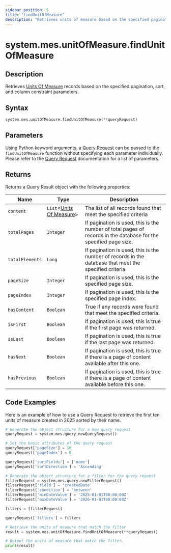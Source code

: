 ```yaml
---
sidebar_position: 5
title: "findUnitOfMeasure"
description: "Retrieves units of measure based on the specified pagination, sort, and column constraint parameters."
---
```


# system.mes.unitOfMeasure.findUnitOfMeasure

## Description

Retrieves [Units Of Measure](../../data-model/utility-models/unit-of-measure-model/unit-of-measure) records based on the specified pagination, sort, and column constraint parameters.

## Syntax

```python
system.mes.unitOfMeasure.findUnitOfMeasure(**queryRequest)
```

## Parameters

Using Python keyword arguments, a [Query Request](../query-script-api/query-request) can be passed to the `findUnitOfMeasure` function
without specifying each parameter individually. Please refer to the [Query Request](../query-script-api/query-request) documentation for a list of parameters.

## Returns

Returns a Query Result object with the following properties:

| Name            | Type                                                                                                    | Description                                                                                                      |
| --------------- | ------------------------------------------------------------------------------------------------------- | ---------------------------------------------------------------------------------------------------------------- |
| `content`       | `List`&lt;[Units Of Measure](../../data-model/utility-models/unit-of-measure-model/unit-of-measure)&gt; | The list of all records found that meet the specified criteria                                                   |
| `totalPages`    | `Integer`                                                                                               | If pagination is used, this is the number of total pages of records in the database for the specified page size. |
| `totalElements` | `Long`                                                                                                  | If pagination is used, this is the number of records in the database that meet the specified criteria.           |
| `pageSize`      | `Integer`                                                                                               | If pagination is used, this is the specified page size.                                                          |
| `pageIndex`     | `Integer`                                                                                               | If pagination is used, this is the specified page index.                                                         |
| `hasContent`    | `Boolean`                                                                                               | True if any records were found that meet the specified criteria.                                                 |
| `isFirst`       | `Boolean`                                                                                               | If pagination is used, this is true if the first page was returned.                                              |
| `isLast`        | `Boolean`                                                                                               | If pagination is used, this is true if the last page was returned.                                               |
| `hasNext`       | `Boolean`                                                                                               | If pagination is used, this is true if there is a page of content available after this one.                      |
| `hasPrevious`   | `Boolean`                                                                                               | If pagination is used, this is true if there is a page of content available before this one.                     |

## Code Examples

Here is an example of how to use a Query Request to retrieve the first ten units of measure created in 2025 sorted by their
name.

```python
# Generate the object structure for a new query request
queryRequest = system.mes.query.newQueryRequest()

# Set the basic attributes of the query request
queryRequest['pageSize'] = 10
queryRequest['pageIndex'] = 0

queryRequest['sortFields'] = ['name']
queryRequest['sortDirection'] = 'Ascending'

# Generate the object structure for a filter for the query request
filterRequest = system.mes.query.newFilterRequest()
filterRequest['field'] = 'createdDate'
filterRequest['condition'] = 'between'
filterRequest['minDateValue'] = '2025-01-01T00:00:00Z'
filterRequest['maxDateValue'] = '2026-01-01T00:00:00Z'

filters = [filterRequest]

queryRequest['filters'] = filters

# Retrieve the units of measure that match the filter
result = system.mes.unitOfMeasure.findUnitOfMeasure(**queryRequest)

# Output the units of measure that match the filter.
print(result)
```
